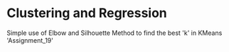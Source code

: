 # Clustering and Regression
Simple use of Elbow and Silhouette Method to find the best 'k' in KMeans 
'Assignment_19'
